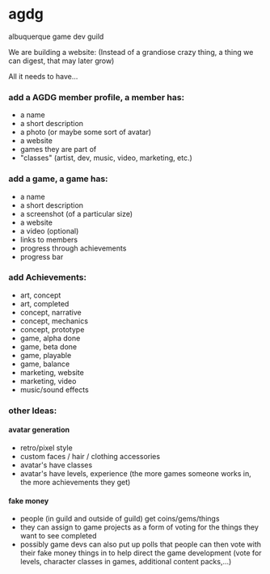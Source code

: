 agdg
====

albuquerque game dev guild

We are building a website:
(Instead of a grandiose crazy thing, a thing we can digest, that may later grow)

All it needs to have...

### add a AGDG member profile, a member has:
- a name
- a short description
- a photo (or maybe some sort of avatar)
- a website
- games they are part of
- "classes" (artist, dev, music, video, marketing, etc.)  

### add a game, a game has:
- a name
- a short description
- a screenshot (of a particular size)
- a website
- a video (optional)
- links to members
- progress through achievements
- progress bar
  
### add Achievements:
- art, concept
- art, completed
- concept, narrative
- concept, mechanics
- concept, prototype
- game, alpha done
- game, beta done
- game, playable
- game, balance
- marketing, website
- marketing, video
- music/sound effects

### other Ideas:

#### avatar generation
- retro/pixel style
- custom faces / hair / clothing accessories
- avatar's have classes
- avatar's have levels, experience (the more games someone works in, the more achievements they get)

#### fake money 
- people (in guild and outside of guild) get coins/gems/things
- they can assign to game projects as a form of voting for the things they want to see completed
- possibly game devs can also put up polls that people can then vote with their fake money things in to help direct the game development (vote for levels, character classes in games, additional content packs,...)